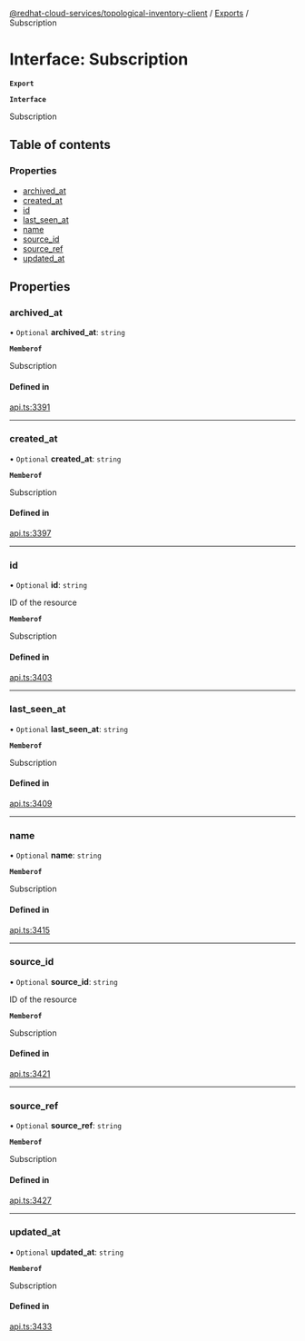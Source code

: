 [@redhat-cloud-services/topological-inventory-client](../README.md) / [Exports](../modules.md) / Subscription

# Interface: Subscription

**`Export`**

**`Interface`**

Subscription

## Table of contents

### Properties

- [archived\_at](Subscription.md#archived_at)
- [created\_at](Subscription.md#created_at)
- [id](Subscription.md#id)
- [last\_seen\_at](Subscription.md#last_seen_at)
- [name](Subscription.md#name)
- [source\_id](Subscription.md#source_id)
- [source\_ref](Subscription.md#source_ref)
- [updated\_at](Subscription.md#updated_at)

## Properties

### archived\_at

• `Optional` **archived\_at**: `string`

**`Memberof`**

Subscription

#### Defined in

[api.ts:3391](https://github.com/RedHatInsights/javascript-clients/blob/master/packages/topological-inventory/api.ts#L3391)

___

### created\_at

• `Optional` **created\_at**: `string`

**`Memberof`**

Subscription

#### Defined in

[api.ts:3397](https://github.com/RedHatInsights/javascript-clients/blob/master/packages/topological-inventory/api.ts#L3397)

___

### id

• `Optional` **id**: `string`

ID of the resource

**`Memberof`**

Subscription

#### Defined in

[api.ts:3403](https://github.com/RedHatInsights/javascript-clients/blob/master/packages/topological-inventory/api.ts#L3403)

___

### last\_seen\_at

• `Optional` **last\_seen\_at**: `string`

**`Memberof`**

Subscription

#### Defined in

[api.ts:3409](https://github.com/RedHatInsights/javascript-clients/blob/master/packages/topological-inventory/api.ts#L3409)

___

### name

• `Optional` **name**: `string`

**`Memberof`**

Subscription

#### Defined in

[api.ts:3415](https://github.com/RedHatInsights/javascript-clients/blob/master/packages/topological-inventory/api.ts#L3415)

___

### source\_id

• `Optional` **source\_id**: `string`

ID of the resource

**`Memberof`**

Subscription

#### Defined in

[api.ts:3421](https://github.com/RedHatInsights/javascript-clients/blob/master/packages/topological-inventory/api.ts#L3421)

___

### source\_ref

• `Optional` **source\_ref**: `string`

**`Memberof`**

Subscription

#### Defined in

[api.ts:3427](https://github.com/RedHatInsights/javascript-clients/blob/master/packages/topological-inventory/api.ts#L3427)

___

### updated\_at

• `Optional` **updated\_at**: `string`

**`Memberof`**

Subscription

#### Defined in

[api.ts:3433](https://github.com/RedHatInsights/javascript-clients/blob/master/packages/topological-inventory/api.ts#L3433)
